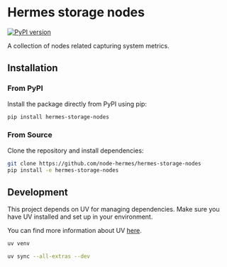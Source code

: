 # Hermes storage nodes
[![PyPI version](https://badge.fury.io/py/hermes-storage-nodes.svg)](https://pypi.org/project/hermes-storage-nodes)

A collection of nodes related capturing system metrics.

## Installation

### From PyPI

Install the package directly from PyPI using pip:

```bash
pip install hermes-storage-nodes
```

### From Source

Clone the repository and install dependencies:

```bash
git clone https://github.com/node-hermes/hermes-storage-nodes
pip install -e hermes-storage-nodes
```

## Development

This project depends on UV for managing dependencies.
Make sure you have UV installed and set up in your environment.

You can find more information about UV [here](https://docs.astral.sh/uv/getting-started/installation/).

```bash
uv venv
```

```bash
uv sync --all-extras --dev
```
